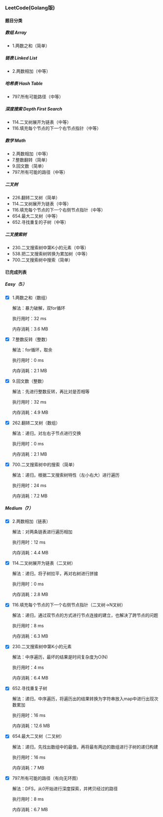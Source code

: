 ### LeetCode(Golang版)

#### 题目分类

##### 数组 Array

- 1.两数之和（简单）

##### 链表 Linked List

- 2.两数相加（中等）

##### 哈希表 Hash Table

- 797.所有可能路径（中等）

##### 深度搜索 Depth First Search

- 114.二叉树展开为链表（中等）
- 116.填充每个节点的下一个右节点指针（中等）

##### 数学 Math

- 2.两数相加（中等）
- 7.整数翻转（简单）
- 9.回文数（简单）
- 797.所有可能的路径（中等）

##### 二叉树

- 226.翻转二叉树（简单）
- 114.二叉树展开为链表（中等）
- 116.填充每个节点的下一个右侧节点指针（中等）
- 654.最大二叉树（中等）
- 652.寻找重复的子树（中等）

##### 二叉搜索树

- 230.二叉搜索树中第K小的元素（中等）
- 538.把二叉搜索树转换为累加树（中等）
- 700.二叉搜索树中搜索（简单）

#### 已完成列表

##### Easy（5）

- [x] 1.两数之和（数组）

  解法：暴力破解，双for循环

  执行用时：32 ms

  内存消耗：3.6 MB

- [x] 7.整数反转（整数）

  解法：for循环，取余

  执行用时：0 ms

  内存消耗：2.1 MB

- [x] 9.回文数（整数）

  解法：先进行整数反转，再比对是否相等

  执行用时：32 ms

  内存消耗：4.9 MB

- [x] 262.翻转二叉树（数组）

  解法：递归，对左右子节点进行交换

  执行用时：0 ms

  内存消耗：2.1 MB
  
- [x] 700.二叉搜索树中的搜索（简单）

  解法：递归，根据二叉搜索树特性（左小右大）进行遍历

  执行用时：24 ms

  内存消耗：7.2 MB

##### Medium（7）

- [x] 2.两数相加（链表）

  解法：对两条链表进行遍历相加

  执行用时：12 ms

  内存消耗：4.4 MB

- [x] 114.二叉树展开为链表（二叉树）

  解法：递归，将子树拉平，再对右树进行拼接

  执行用时：0 ms

  内存消耗：2.8 MB

- [x] 116.填充每个节点的下一个右侧节点指针（二叉树->N叉树）

  解法：递归，通过双节点的方式进行节点连接的建立，也解决了跨节点的问题

  执行用时：8 ms

  内存消耗：6.3 MB

- [x] 230.二叉搜索树中第K小的元素

  解法：中序遍历，最坏的结果是时间复杂度为O(N)

  执行用时：4 ms

  内存消耗：6.4 MB

- [x] 652.寻找重复子树

  解法：递归，中序遍历，将遍历出的结果转换为字符串放入map中进行出现次数累加

  执行用时：16 ms

  内存消耗：12.6 MB

- [x] 654.最大二叉树（二叉树）

  解法：递归，先找出数组中的最值，再将最有两边的数组进行子树的递归构建

  执行用时：16 ms

  内存消耗：7 MB

- [x] 797.所有可能的路径（有向无环图）

  解法：DFS，从0开始进行深度探索，并拷贝经过的路径

  执行用时：8 ms

  内存消耗：6.7 MB

